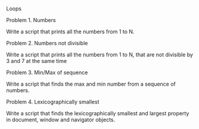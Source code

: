 Loops

Problem 1. Numbers

Write a script that prints all the numbers from 1 to N.

Problem 2. Numbers not divisible

Write a script that prints all the numbers from 1 to N, that are not divisible by 3 and 7 at the same time

Problem 3. Min/Max of sequence

Write a script that finds the max and min number from a sequence of numbers.

Problem 4. Lexicographically smallest

Write a script that finds the lexicographically smallest and largest property in document, window and navigator objects.
